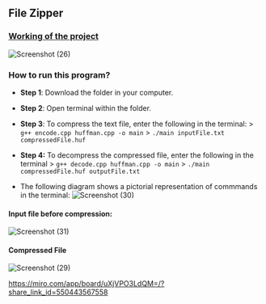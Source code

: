 ## File Zipper

### [Working of the project](https://www.google.com)

![Screenshot (26)](https://user-images.githubusercontent.com/51622948/195495851-1e5ec8d2-9160-4aa5-8c8d-3c8fb2bc8985.png)


### How to run this program?

- **Step 1**: Download the folder in your computer.
- **Step 2**: Open terminal within the folder.
- **Step 3**: To compress the text file, enter the following in the terminal:
        > `g++ encode.cpp huffman.cpp -o main`
        > `./main inputFile.txt compressedFile.huf`
- **Step 4:** To decompress the compressed file, enter the following in the terminal
      > `g++ decode.cpp huffman.cpp -o main`
      > `./main compressedFile.huf outputFile.txt`

- The following diagram shows a pictorial representation of commmands in the terminal:
![Screenshot (30)](https://user-images.githubusercontent.com/51622948/195495613-42d09d99-b1e1-463b-a955-19bd843913cf.png)


#### Input file before compression:

![Screenshot (31)](https://user-images.githubusercontent.com/51622948/195495930-da853171-58a1-422f-b1ed-3bbf5d607231.png)


#### Compressed File

![Screenshot (29)](https://user-images.githubusercontent.com/51622948/195495988-5f713961-cd0d-4322-849d-e4d56f0789eb.png)


https://miro.com/app/board/uXjVPO3LdQM=/?share_link_id=550443567558
